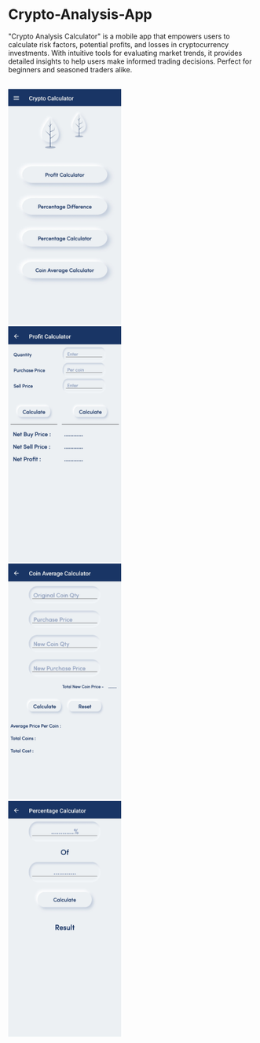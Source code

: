 # Crypto-Analysis-App
"Crypto Analysis Calculator" is a mobile app that empowers users to calculate risk factors, potential profits, and losses in cryptocurrency investments. With intuitive tools for evaluating market trends, it provides detailed insights to help users make informed trading decisions. Perfect for beginners and seasoned traders alike.

<br>
<img src="./assets/images/cal1.jpg" alt="Girl in a jacket" width="230" height="480">
<br>
<img src="./assets/images/cal2.jpg" alt="Girl in a jacket" width="230" height="480">
<br>
<img src="./assets/images/cal3.jpg" alt="Girl in a jacket" width="230" height="480">
<br>
<img src="./assets/images/cal4.jpg" alt="Girl in a jacket" width="230" height="480">

